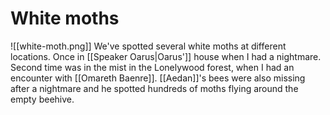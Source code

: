 # White moths

![[white-moth.png]]
We've spotted several white moths at different locations. Once in [[Speaker Oarus|Oarus']] house when I had a nightmare. Second time was in the mist in the Lonelywood forest, when I had an encounter with [[Omareth Baenre]]. [[Aedan]]'s bees were also missing after a nightmare and he spotted hundreds of moths flying around the empty beehive.